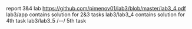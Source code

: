 report 3&4 lab https://github.com/pimenov01/lab3/blob/master/lab3_4.pdf
lab3/app contains solution for 2&3 tasks
lab3/lab3_4 contains solution for 4th task
lab3/lab3_5 /--/ 5th task
